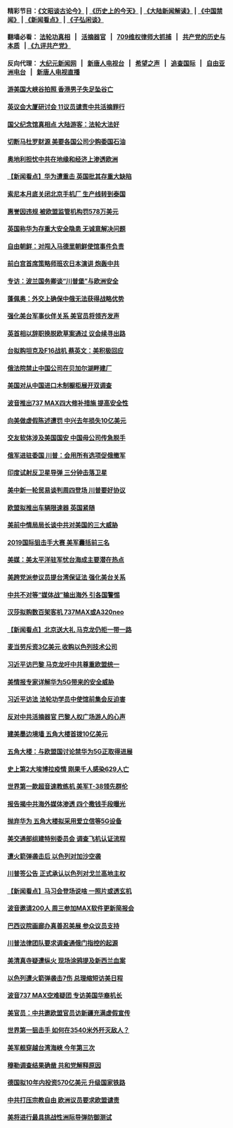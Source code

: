 #### 精彩节目：[《文昭谈古论今》](http://134.209.198.168/wenzhao) | [《历史上的今天》](http://134.209.198.168/today-in-history) | [《大陆新闻解读》](http://134.209.198.168/ntdtv-comedy) | [《中国禁闻》](http://134.209.198.168/ntdtv-news) | [《新闻看点》](http://134.209.198.168/news-insight) | [《子弘闲谈》](http://134.209.198.168/zihongxiantan/) 

  #### 翻墙必看： [法轮功真相](http://134.209.198.168:10000/videos/truth.html) &nbsp;&nbsp;|&nbsp;&nbsp; [活摘器官](http://134.209.198.168:10000/videos/res/Organs/) &nbsp;&nbsp;|&nbsp;&nbsp; [709维权律师大抓捕](http://134.209.198.168:10000/videos/709/) &nbsp;&nbsp;|&nbsp;&nbsp; [共产党的历史与本质](http://134.209.198.168:10000/videos/ccp.html) &nbsp;&nbsp;| [《九评共产党》](http://134.209.198.168:10000/videos/jiuping/) 

#### 反向代理： [大纪元新闻网](http://134.209.198.168:10080/) &nbsp;&nbsp;|&nbsp;&nbsp; [新唐人电视台](http://134.209.198.168:8000/) &nbsp;&nbsp;|&nbsp;&nbsp; [希望之声](http://134.209.198.168:8200/) &nbsp;&nbsp;|&nbsp;&nbsp; [追查国际](http://134.209.198.168:10010/) &nbsp;&nbsp;|&nbsp;&nbsp; [自由亚洲电台](http://134.209.198.168:9800/) &nbsp;&nbsp;|&nbsp;&nbsp; [新唐人电视直播](http://134.209.198.168/) 

#### [游美国大峡谷拍照 香港男子失足坠谷亡](../pages/nsc418/n11147271.md?t=03290337) 

#### [英议会大厦研讨会 11议员谴责中共活摘罪行](../pages/nsc418/n11147307.md?t=03290337) 

#### [国父纪念馆真相点 大陆游客：法轮大法好](../pages/nsc418/n11146855.md?t=03290337) 

#### [切断马杜罗财源 美要各国公司少购委国石油](../pages/nsc418/n11147170.md?t=03290337) 

#### [奥地利担忧中共在地缘和经济上渗透欧洲](../pages/nsc418/n11147131.md?t=03290337) 

#### [【新闻看点】华为遭重击 英国批其存重大缺陷](../pages/nsc418/n11146848.md?t=03290337) 

#### [索尼本月底关闭北京手机厂 生产线转到泰国](../pages/nsc418/n11146898.md?t=03290337) 

#### [惠誉因违规 被欧盟监管机构罚578万美元](../pages/nsc418/n11146571.md?t=03290337) 

#### [英国称华为存重大安全隐患 无诚意解决问题](../pages/nsc418/n11146736.md?t=03290337) 

#### [自由朝鲜：对闯入马德里朝鲜使馆事件负责](../pages/nsc418/n11145851.md?t=03290337) 

#### [前白宫首席策略师班农日本演讲 炮轰中共](../pages/nsc418/n11145680.md?t=03290337) 

#### [专访：波兰国务卿谈“川普堡”与欧洲安全](../pages/nsc418/n11144470.md?t=03290337) 

#### [蓬佩奥：外交上确保中俄无法获得战略优势](../pages/nsc418/n11144977.md?t=03290337) 

#### [强化美台军事伙伴关系 美官员将领齐发声](../pages/nsc418/n11144937.md?t=03290337) 

#### [英首相以辞职换脱欧草案通过 议会续寻出路](../pages/nsc418/n11144731.md?t=03290337) 

#### [台拟购坦克及F16战机 蔡英文：美积极回应](../pages/nsc418/n11144759.md?t=03290337) 

#### [俄法院禁止中国公司在贝加尔湖畔建厂](../pages/nsc418/n11144697.md?t=03290337) 

#### [美国对从中国进口木制橱柜展开双调查](../pages/nsc418/n11144673.md?t=03290337) 

#### [波音推出737 MAX四大修补措施 提高安全性](../pages/nsc418/n11144521.md?t=03290337) 

#### [向美做虚假陈述遭罚 中兴去年损失10亿美元](../pages/nsc418/n11144356.md?t=03290337) 

#### [交友软体涉及美国国安 中国母公司传急脱手](../pages/nsc418/n11144181.md?t=03290337) 

#### [俄军进驻委国 川普：会用所有选项促俄撤军](../pages/nsc418/n11144268.md?t=03290337) 

#### [印度试射反卫星导弹 三分钟击落卫星](../pages/nsc418/n11144027.md?t=03290337) 

#### [美中新一轮贸易谈判周四登场 川普要好协议](../pages/nsc418/n11144151.md?t=03290337) 

#### [欧盟拟推出车辆限速器 英国紧随](../pages/nsc418/n11143685.md?t=03290337) 

#### [美前中情局局长谈中共对美国的三大威胁](../pages/nsc418/n11143495.md?t=03290337) 

#### [2019国际狙击手大赛 美军囊括前三名](../pages/nsc418/n11143339.md?t=03290337) 

#### [美媒：美太平洋驻军忧台海成主要潜在热点](../pages/nsc418/n11142846.md?t=03290337) 

#### [美跨党派参议员提台湾保证法 强化美台关系](../pages/nsc418/n11142602.md?t=03290337) 

#### [中共不对等“媒体战”输出海外 引各国警惕](../pages/nsc418/n11141857.md?t=03290337) 

#### [汉莎拟购数百架客机 737MAX或A320neo](../pages/nsc418/n11141877.md?t=03290337) 

#### [【新闻看点】北京送大礼 马克龙仍拒一带一路](../pages/nsc418/n11141442.md?t=03290337) 

#### [麦当劳斥资3亿美元 收购以色列技术公司](../pages/nsc418/n11141614.md?t=03290337) 

#### [习近平访巴黎 马克龙吁中共尊重欧盟统一](../pages/nsc418/n11141400.md?t=03290337) 

#### [美情报专家详解华为5G带来的安全威胁](../pages/nsc418/n11141562.md?t=03290337) 

#### [习近平访法 法轮功学员中使馆前集会反迫害](../pages/nsc418/n11140913.md?t=03290337) 

#### [反对中共活摘器官 巴黎人权广场游人的心声](../pages/nsc418/n11141160.md?t=03290337) 

#### [建美墨边境墙 五角大楼首拨10亿美元](../pages/nsc418/n11141035.md?t=03290337) 

#### [五角大楼：与欧盟国讨论禁华为5G正取得进展](../pages/nsc418/n11141169.md?t=03290337) 

#### [史上第2大埃博拉疫情 刚果千人感染629人亡](../pages/nsc418/n11140915.md?t=03290337) 

#### [世界第一款超音速教练机 美军T-38领先群伦](../pages/nsc418/n11140925.md?t=03290337) 

#### [报告揭中共海外媒体渗透 四个撒钱手段曝光](../pages/nsc418/n11139646.md?t=03290337) 

#### [抛弃华为 五角大楼拟采用爱立信等5G设备](../pages/nsc418/n11140051.md?t=03290337) 

#### [美交通部组建特别委员会 调查飞机认证流程](../pages/nsc418/n11139656.md?t=03290337) 

#### [遭火箭弹袭击后 以色列对加沙空袭](../pages/nsc418/n11139379.md?t=03290337) 

#### [川普签公告 正式承认以色列对戈兰高地主权](../pages/nsc418/n11139451.md?t=03290337) 

#### [【新闻看点】马习会登场说啥 一照片或透玄机](../pages/nsc418/n11139207.md?t=03290337) 

#### [波音邀请200人 周三参加MAX软件更新简报会](../pages/nsc418/n11138787.md?t=03290337) 

#### [巴西议院画廊办真善忍美展 参众议员支持](../pages/nsc418/n11138636.md?t=03290337) 

#### [川普法律团队要求调查通俄门指控的起源](../pages/nsc418/n11138801.md?t=03290337) 

#### [美清真寺疑遭纵火 现场涂鸦提及新西兰血案](../pages/nsc418/n11138671.md?t=03290337) 

#### [以色列遭火箭弹袭击7伤 总理缩短访美日程](../pages/nsc418/n11138626.md?t=03290337) 

#### [波音737 MAX空难疑团 专访美国华裔机长](../pages/nsc418/n11135735.md?t=03290337) 

#### [美官员：中共邀欧盟官员访新疆充满虚假宣传](../pages/nsc418/n11138299.md?t=03290337) 

#### [世界第一狙击手 如何在3540米外歼灭敌人？](../pages/nsc418/n11138361.md?t=03290337) 

#### [美军舰穿越台湾海峡 今年第三次](../pages/nsc418/n11138053.md?t=03290337) 

#### [穆勒调查结果确凿 共和党解释原因](../pages/nsc418/n11137422.md?t=03290337) 

#### [德国拟10年内投资570亿美元 升级国家铁路](../pages/nsc418/n11137200.md?t=03290337) 

#### [中共打压宗教自由 欧洲议员要求欧盟谴责](../pages/nsc418/n11136994.md?t=03290337) 

#### [美将进行最具挑战性洲际导弹防御测试](../pages/nsc418/n11136684.md?t=03290337) 

